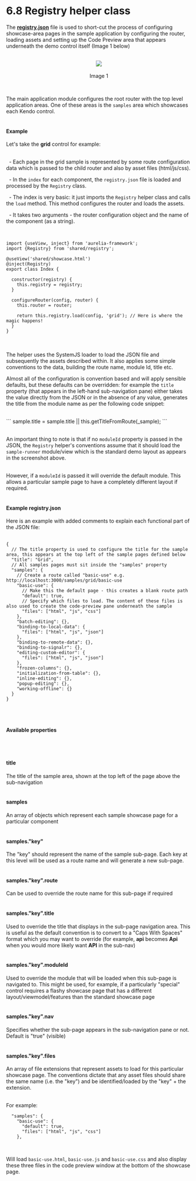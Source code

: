 # 6.8 Registry helper class

The **[registry.json](https://github.com/aurelia-ui-toolkits/aurelia-kendoui-bridge/blob/master/sample/src/help/registry.json)** file is used to short-cut the process of configuring showcase-area pages in the sample application by configuring the router, loading assets and setting up the Code Preview area that appears underneath the demo control itself (Image 1 below)
<br><br>

<p align=center>
  <img src="https://cloud.githubusercontent.com/assets/2712405/13131222/1887f220-d5b8-11e5-9588-4ab80cd6abfc.png"></img>
 <br><br>
 Image 1
</p>
<br>

The main application module configures the root router with the top level application areas. One of these areas is the `samples` area which showcases each Kendo control.
<br><br>

#### Example

Let's take the **grid** control for example:
<br><br>

&nbsp;&nbsp;- Each page in the grid sample is represented by some route configuration data which is passed to the child router and also by asset files (html/js/css).

&nbsp;&nbsp;- In the `index` for each component, the `registry.json` file is loaded and processed by the `Registry` class.

&nbsp;&nbsp;- The index is very basic: it just imports the `Registry` helper class and calls the `load` method. This method configures the router and loads the assets.

&nbsp;&nbsp;- It takes two arguments - the router configuration object and the name of the component (as a string).

<br>

```
import {useView, inject} from 'aurelia-framework';
import {Registry} from 'shared/registry';

@useView('shared/showcase.html')
@inject(Registry)
export class Index {

  constructor(registry) {
    this.registry = registry;
  }

  configureRouter(config, router) {
    this.router = router;

    return this.registry.load(config, 'grid'); // Here is where the magic happens!
  }
}
```

<br><br>
The helper uses the SystemJS loader to load the JSON file and subsequently the assets described within. It also applies some simple conventions to the data, building the route name, module Id, title etc.

Almost all of the configuration is convention based and will apply sensible defaults, but these defaults can be overridden: for example the `title` property (that appears in the left-hand sub-navigation pane) either takes the value directly from the JSON or in the absence of any value, generates the title from the module name as per the following code snippet:

<br>
```
sample.title = sample.title || this.getTitleFromRoute(_sample);
```
<br><br>

An important thing to note is that if no `moduleId` property is passed in the JSON, the `Registry` helper's conventions assume that it should load the `sample-runner` module/view which is the standard demo layout as appears in the screenshot above.
<br><br>

However, if a `moduleId` is passed it will override the default module. This allows a particular sample page to have a completely different layout if required.
<br><br>

#### Example registry.json

Here is an example with added comments to explain each functional part of the JSON file:
<br><br>

```
{
  // The title property is used to configure the title for the sample area, this appears at the top left of the sample pages defined below
  "title": "Grid",
  // All samples pages must sit inside the "samples" property
  "samples": {
    // Create a route called "basic-use" e.g. http://localhost:3000/samples/grid/basic-use
    "basic-use": {
      // Make this the default page - this creates a blank route path
      "default": true,
      // Specify which files to load. The content of these files is also used to create the code-preview pane underneath the sample
      "files": ["html", "js", "css"]
    },
    "batch-editing": {},
    "binding-to-local-data": {
      "files": ["html", "js", "json"]
    },
    "binding-to-remote-data": {},
    "binding-to-signalr": {},
    "editing-custom-editor": {
      "files": ["html", "js", "json"]
    },
    "frozen-columns": {},
    "initialization-from-table": {},
    "inline-editing": {},
    "popup-editing": {},
    "working-offline": {}
  }
}
```
<br><br>

#### Available properties
<br><br>

#### title
The title of the sample area, shown at the top left of the page above the sub-navigation
<br><br>

#### samples
An array of objects which represent each sample showcase page for a particular component
<br><br>

#### samples."key"
The "key" should represent the name of the sample sub-page. Each key at this level will be used as a route name and will generate a new sub-page.
<br><br>

#### samples."key".route
Can be used to override the route name for this sub-page if required
<br><br>

#### samples."key".title
Used to override the title that displays in the sub-page navigation area. This is useful as the default convention is to convert to a "Caps With Spaces" format which you may want to override (for example, **api** becomes **Api** when you would more likely want **API** in the sub-nav)
<br><br>

#### samples."key".moduleId
Used to override the module that will be loaded when this sub-page is navigated to. This might be used, for example, if a particularly "special" control requires a flashy showcase page that has a different layout/viewmodel/features than the standard showcase page
<br><br>

#### samples."key".nav
Specifies whether the sub-page appears in the sub-navigation pane or not. Default is "true" (visible)
<br><br>

#### samples."key".files
An array of file extensions that represent assets to load for this particular showcase page. The conventions dictate that any asset files should share the same name (i.e. the "key") and be identified/loaded by the "key" + the extension.
<br><br>

For example:
```
  "samples": {
    "basic-use": {
      "default": true,
      "files": ["html", "js", "css"]
    },
```
<br>

Will load `basic-use.html`, `basic-use.js` and `basic-use.css` and also display these three files in the code preview window at the bottom of the showcase page.